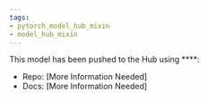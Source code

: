 ```yaml
---
tags:
- pytorch_model_hub_mixin
- model_hub_mixin
---
```


This model has been pushed to the Hub using ****:
- Repo: [More Information Needed]
- Docs: [More Information Needed]